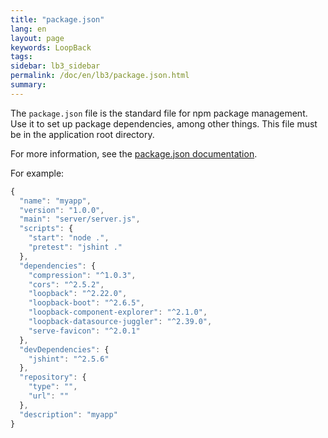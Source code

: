 ```yaml
---
title: "package.json"
lang: en
layout: page
keywords: LoopBack
tags:
sidebar: lb3_sidebar
permalink: /doc/en/lb3/package.json.html
summary:
---
```


The `package.json` file is the standard file for npm package management.
Use it to set up package dependencies, among other things. This file must be in the application root directory.

For more information, see the [package.json documentation](https://www.npmjs.org/doc/files/package.json.html).

For example:

```javascript
{
  "name": "myapp",
  "version": "1.0.0",
  "main": "server/server.js",
  "scripts": {
    "start": "node .",
    "pretest": "jshint ."
  },
  "dependencies": {
    "compression": "^1.0.3",
    "cors": "^2.5.2",
    "loopback": "^2.22.0",
    "loopback-boot": "^2.6.5",
    "loopback-component-explorer": "^2.1.0",
    "loopback-datasource-juggler": "^2.39.0",
    "serve-favicon": "^2.0.1"
  },
  "devDependencies": {
    "jshint": "^2.5.6"
  },
  "repository": {
    "type": "",
    "url": ""
  },
  "description": "myapp"
}
```